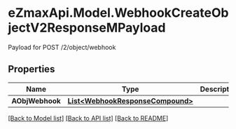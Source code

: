 # eZmaxApi.Model.WebhookCreateObjectV2ResponseMPayload
Payload for POST /2/object/webhook

## Properties

Name | Type | Description | Notes
------------ | ------------- | ------------- | -------------
**AObjWebhook** | [**List&lt;WebhookResponseCompound&gt;**](WebhookResponseCompound.md) |  | 

[[Back to Model list]](../README.md#documentation-for-models) [[Back to API list]](../README.md#documentation-for-api-endpoints) [[Back to README]](../README.md)

